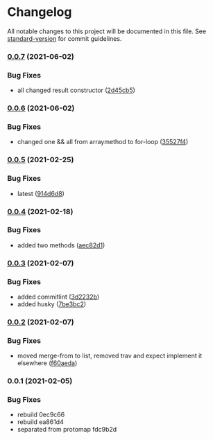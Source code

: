 # Changelog

All notable changes to this project will be documented in this file. See [standard-version](https://github.com/conventional-changelog/standard-version) for commit guidelines.

### [0.0.7](https://gitee.com/marvintau/cascadium/compare/v0.0.6...v0.0.7) (2021-06-02)


### Bug Fixes

* all changed result constructor ([2d45cb5](https://gitee.com/marvintau/cascadium/commit/2d45cb52b4c53336752028c31021f7892e89f3b4))

### [0.0.6](https://gitee.com/marvintau/cascadium/compare/v0.0.5...v0.0.6) (2021-06-02)


### Bug Fixes

* changed one && all from arraymethod to for-loop ([35527f4](https://gitee.com/marvintau/cascadium/commit/35527f45df3c4be1a762be6504326afd5bbcf684))

### [0.0.5](https://gitee.com/marvintau/cascadium/compare/v0.0.4...v0.0.5) (2021-02-25)


### Bug Fixes

* latest ([914d6d8](https://gitee.com/marvintau/cascadium/commit/914d6d8391521d82e7484156ce97ec168ea7e4ea))

### [0.0.4](https://gitee.com/marvintau/cascadium/compare/v0.0.3...v0.0.4) (2021-02-18)


### Bug Fixes

* added two methods ([aec82d1](https://gitee.com/marvintau/cascadium/commit/aec82d19991f0c60e6039212d45e3b5cb7799d1c))

### [0.0.3](https://gitee.com/marvintau/cascadium/compare/v0.0.2...v0.0.3) (2021-02-07)


### Bug Fixes

* added commitlint ([3d2232b](https://gitee.com/marvintau/cascadium/commit/3d2232b7312656c4bc539af98b69eea96285586c))
* added husky ([7be3bc2](https://gitee.com/marvintau/cascadium/commit/7be3bc2d17095c0a721b7995615464992c39c915))

### [0.0.2](https://gitee.com/marvintau/cascadium/compare/v0.0.1...v0.0.2) (2021-02-07)


### Bug Fixes

* moved merge-from to list, removed trav and expect implement it elsewhere ([f60aeda](https://gitee.com/marvintau/cascadium/commit/f60aeda876425e725c94d4f88a1fcdc07f196635))

### 0.0.1 (2021-02-05)


### Bug Fixes

* rebuild 0ec9c66
* rebuild ea861d4
* separated from protomap fdc9b2d
